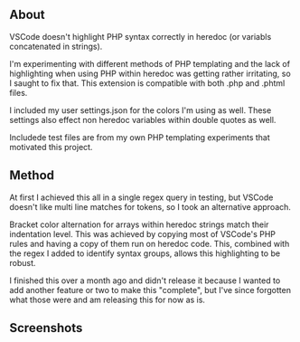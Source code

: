 ## About
VSCode doesn't highlight PHP syntax correctly in heredoc (or variabls concatenated in strings).

I'm experimenting with different methods of PHP templating and the lack of highlighting when using PHP within heredoc was getting rather irritating, so I saught to fix that. This extension is compatible with both .php and .phtml files.

I included my user settings.json for the colors I'm using as well. These settings also effect non heredoc variables within double quotes as well.

Includede test files are from my own PHP templating experiments that motivated this project.

## Method
At first I achieved this all in a single regex query in testing, but VSCode doesn't like multi line matches for tokens, so I took an alternative approach.

Bracket color alternation for arrays within heredoc strings match their indentation level. This was achieved by copying most of VSCode's PHP rules and having a copy of them run on heredoc code. This, combined with the regex I added to identify syntax groups, allows this highlighting to be robust.

I finished this over a month ago and didn't release it because I wanted to add another feature or two to make this "complete", but I've since forgotten what those were and am releasing this for now as is.

## Screenshots

